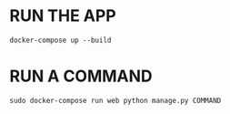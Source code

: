# RUN THE APP
```
docker-compose up --build
```


# RUN A COMMAND
```
sudo docker-compose run web python manage.py COMMAND
```
